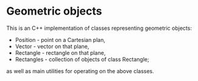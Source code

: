 # Geometric objects

This is an C++ implementation of classes representing geometric objects:

- Position   - point on a Cartesian plan,
- Vector     - vector on that plane,
- Rectangle  - rectangle on that plane,
- Rectangles - collection of objects of class Rectangle;

as well as main utilities for operating on the above classes. 